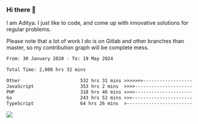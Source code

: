 ### Hi there 👋

I am Aditya. I just like to code, and come up with innovative solutions for regular problems.

Please note that a lot of work I do is on Gitlab and other branches than master, so my contribution graph will be complete mess.

<!--START_SECTION:waka-->

```txt
From: 30 January 2020 - To: 19 May 2024

Total Time: 2,000 hrs 32 mins

Other                      532 hrs 31 mins >>>>>>>------------------   26.62 %
JavaScript                 353 hrs 2 mins  >>>>---------------------   17.65 %
PHP                        318 hrs 46 mins >>>>---------------------   15.93 %
Go                         243 hrs 52 mins >>>----------------------   12.19 %
TypeScript                 64 hrs 26 mins  >------------------------   03.22 %
```

<!--END_SECTION:waka-->

![](https://komarev.com/ghpvc/?username=BrainBuzzer)
